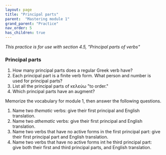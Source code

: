 ```yaml
---
layout: page
title: "Principal parts"
parent:  "Mastering module 1"
grand_parent: "Practice"
nav_order: 5
has_children: true
---
```



*This practice is for use with section 4.5, "Principal parts of verbs"*



### Principal parts


1. How many principal parts does a regular Greek verb have?
1. Each principal part is a finite verb form. What person and number is used for principal parts?
1. List all the principal parts of κελεύω "to order."
1. Which principal parts have an augment?

Memorize the vocabulary for module 1, then answer the following questions.

1. Name two *thematic* verbs: give their first principal and English translation.
2. Name two *athematic* verbs: give their first principal and English translation.
3. Name two verbs that have no active forms in the first principal part: give their first principal part and English translation.
4. Name two verbs that have no active forms int he third principal part: give both their first and third principal parts, and English translation.